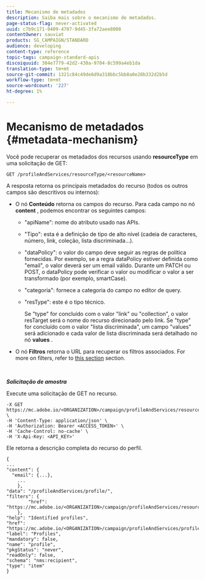 ```yaml
---
title: Mecanismo de metadados
description: Saiba mais sobre o mecanismo de metadados.
page-status-flag: never-activated
uuid: c7b9c171-0409-4707-9d45-3fa72aee8008
contentOwner: sauviat
products: SG_CAMPAIGN/STANDARD
audience: developing
content-type: reference
topic-tags: campaign-standard-apis
discoiquuid: 304e7779-42d2-430a-9704-8c599a4eb1da
translation-type: tm+mt
source-git-commit: 1321c84c49de6d9a318bbc5bb8a0e28b332d2b5d
workflow-type: tm+mt
source-wordcount: '227'
ht-degree: 1%

---
```



# Mecanismo de metadados {#metadata-mechanism}

Você pode recuperar os metadados dos recursos usando **resourceType** em uma solicitação de GET:

`GET /profileAndServices/resourceType/<resourceName>`

A resposta retorna os principais metadados do recurso (todos os outros campos são descritivos ou internos):

* O nó **Conteúdo** retorna os campos do recurso. Para cada campo no nó **content** , podemos encontrar os seguintes campos:

   * &quot;apiName&quot;: nome do atributo usado nas APIs.
   * &quot;Tipo&quot;: esta é a definição de tipo de alto nível (cadeia de caracteres, número, link, coleção, lista discriminada...).
   * &quot;dataPolicy&quot;: o valor do campo deve seguir as regras de política fornecidas. Por exemplo, se a regra dataPolicy estiver definida como &quot;email&quot;, o valor deverá ser um email válido. Durante um PATCH ou POST, o dataPolicy pode verificar o valor ou modificar o valor a ser transformado (por exemplo, smartCase).
   * &quot;categoria&quot;: fornece a categoria do campo no editor de query.
   * &quot;resType&quot;: este é o tipo técnico.

      Se &quot;type&quot; for concluído com o valor &quot;link&quot; ou &quot;collection&quot;, o valor resTarget será o nome do recurso direcionado pelo link.
Se &quot;type&quot; for concluído com o valor &quot;lista discriminada&quot;, um campo &quot;values&quot; será adicionado e cada valor de lista discriminada será detalhado no nó **values** .

* O nó **Filtros** retorna o URL para recuperar os filtros associados. For more on filters, refer to [this section](../../api/using/filtering.md) section.

<!-- créer une section au même niveau sur les liens -->
<!-- dans l'exemple: birthdate, email +  mettre 2 liens : un de type 1-1 , 1-N
si on prend l'exemple de l'org unit, on aura un bon exemple lien -->
<!-- plus reparler du node Data -->

<br/>

***Solicitação de amostra***

Execute uma solicitação de GET no recurso.

```
-X GET https://mc.adobe.io/<ORGANIZATION>/campaign/profileAndServices/resourceType/profile \
-H 'Content-Type: application/json' \
-H 'Authorization: Bearer <ACCESS_TOKEN>' \
-H 'Cache-Control: no-cache' \
-H 'X-Api-Key: <API_KEY>'
```

Ele retorna a descrição completa do recurso do perfil.

```
{
...
"content": {
  "email": {...},
    ...
    },
"data": "/profileAndServices/profile/",
"filters": {
        "href": "https://mc.adobe.io/<ORGANIZATION>/campaign/profileAndServices/resourceType/<PKEY>"
    },
"help": "Identified profiles",
"href": "https://mc.adobe.io/<ORGANIZATION>/campaign/profileAndServices/profile/metadata",
"label": "Profiles",
"mandatory": false,
"name": "profile",
"pkgStatus": "never",
"readOnly": false,
"schema": "nms:recipient",
"type": "item"
}
```

